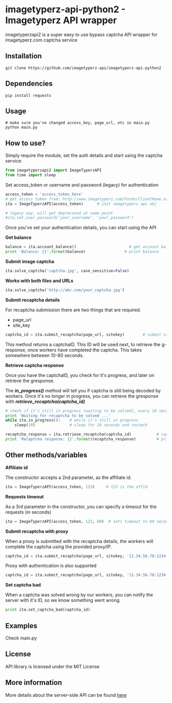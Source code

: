 imagetyperz-api-python2 - Imagetyperz API wrapper
=========================================

imagetyperzapi2 is a super easy to use bypass captcha API wrapper for imagetyperz.com captcha service

## Installation

    
    git clone https://github.com/imagetyperz-api/imagetyperz-api-python2

## Dependencies

    pip install requests

## Usage
    # make sure you've changed access_key, page_url, etc in main.py
    python main.py  

## How to use?

Simply require the module, set the auth details and start using the captcha service:

``` python
from imagetyperzapi2 import ImageTyperzAPI
from time import sleep
```
Set access_token or username and password (legacy) for authentication

``` python
access_token = 'access_token_here'
# get access token from: http://www.imagetyperz.com/Forms/ClientHome.aspx
ita = ImageTyperzAPI(access_token)      # init imagetyperz api obj
```
```python
# legacy way, will get deprecated at some point
#ita.set_user_password('your_username', 'your_password')
```
Once you've set your authentication details, you can start using the API

**Get balance**

``` python
balance = ita.account_balance()                       # get account balance
print 'Balance: {}'.format(balance)                 # print balance
```

**Submit image captcha**

``` python
ita.solve_captcha('captcha.jpg', case_sensitive=False)
```
**Works with both files and URLs**
``` python
ita.solve_captcha('http://abc.com/your_captcha.jpg')   
```
**Submit recaptcha details**

For recaptcha submission there are two things that are required.
- page_url
- site_key
``` python
captcha_id = ita.submit_recaptcha(page_url, sitekey)        # submit captcha first, to get ID
```
This method returns a captchaID. This ID will be used next, to retrieve the g-response, once workers have 
completed the captcha. This takes somewhere between 10-80 seconds.

**Retrieve captcha response**

Once you have the captchaID, you check for it's progress, and later on retrieve the gresponse.

The ***in_progress()*** method will tell you if captcha is still being decoded by workers.
Once it's no longer in progress, you can retrieve the gresponse with ***retrieve_recaptcha(captcha_id)***  

``` python
# check if it's still in progress (waiting to be solved), every 10 seconds
print 'Waiting for recaptcha to be solved ...'
while ita.in_progress():    # while it's still in progress
	sleep(10)               # sleep for 10 seconds and recheck

recaptcha_response = ita.retrieve_recaptcha(captcha_id)           # captcha_id is optional, if not given, will use last captcha id submited
print 'Recaptcha response: {}'.format(recaptcha_response)         # print google response
```

## Other methods/variables

**Affiliate id**

The constructor accepts a 2nd parameter, as the affiliate id. 
``` python
ita = ImageTyperzAPI(access_token, 123)     # 123 is the affid
```

**Requests timeout**

As a 3rd parameter in the constructor, you can specify a timeout for the requests (in seconds)
``` python
ita = ImageTyperzAPI(access_token, 123, 60)  # sets timeout to 60 seconds
```

**Submit recaptcha with proxy**

When a proxy is submitted with the recaptcha details, the workers will complete the captcha using
the provided proxy/IP.

``` python
captcha_id = ita.submit_recaptcha(page_url, sitekey, '12.34.56.78:1234')    # ip:port
```
Proxy with authentication is also supported
``` python
captcha_id = ita.submit_recaptcha(page_url, sitekey, '12.34.56.78:1234:user:password')
```

**Set captcha bad**

When a captcha was solved wrong by our workers, you can notify the server with it's ID,
so we know something went wrong.

``` python
print ita.set_captcha_bad(captcha_id)
```

## Examples
Check main.py

## License
API library is licensed under the MIT License

## More information
More details about the server-side API can be found [here](http://imagetyperz.com)
